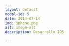 ```yaml
---
layout: default
modal-id: 5
date: 2014-07-14
img: iphone.png
alt: image-alt
description: Desarrollo IOS

---
```

